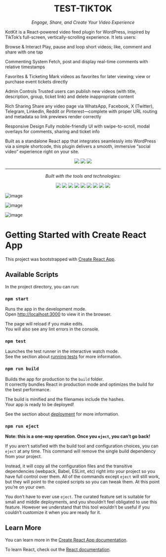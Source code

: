 <h1 align="center">TEST-TIKTOK</h1>

<p align="center"><em>Engage, Share, and Create Your Video Experience</em></p>

KotKit is a React-powered video feed plugin for WordPress, inspired by TikTok’s full-screen, vertically-scrolling experience. It lets users:

Browse & Interact
Play, pause and loop short videos; like, comment and share with one tap

Commenting System
Fetch, post and display real-time comments with relative timestamps

Favorites & Ticketing
Mark videos as favorites for later viewing; view or purchase event tickets directly

Admin Controls
Trusted users can publish new videos (with title, description, group, ticket link) and delete inappropriate content

Rich Sharing
Share any video page via WhatsApp, Facebook, X (Twitter), Telegram, LinkedIn, Reddit or Pinterest—complete with proper URL routing and metadata so link previews render correctly

Responsive Design
Fully mobile-friendly UI with swipe-to-scroll, modal overlays for comments, sharing and ticket info

Built as a standalone React app that integrates seamlessly into WordPress via a simple shortcode, this plugin delivers a smooth, immersive “social video” experience right on your site.

<p align="center">
  <img src="https://img.shields.io/github/last-commit/ridhadosh/test-tiktok" />
  <img src="https://img.shields.io/badge/typescript-60.7%25-blue" />
  <img src="https://img.shields.io/badge/languages-4-brightgreen" />
</p>

---

<p align="center"><em>Built with the tools and technologies:</em></p>

<p align="center">
  <img src="https://img.shields.io/badge/Express-black?logo=express&logoColor=white" />
  <img src="https://img.shields.io/badge/JSON-black?logo=json&logoColor=white" />
  <img src="https://img.shields.io/badge/npm-%23CB3837.svg?logo=npm&logoColor=white" />
  <img src="https://img.shields.io/badge/JavaScript-yellow?logo=javascript&logoColor=black" />
  <img src="https://img.shields.io/badge/Nodemon-lightgreen?logo=nodemon&logoColor=white" />
  <img src="https://img.shields.io/badge/React-61DAFB?logo=react&logoColor=white" />
  <img src="https://img.shields.io/badge/TypeScript-3178C6?logo=typescript&logoColor=white" />
  <img src="https://img.shields.io/badge/Font%20Awesome-339AF0?logo=fontawesome&logoColor=white" />
  <img src="https://img.shields.io/badge/CSS-563D7C?logo=css3&logoColor=white" />
</p>


![image](https://github.com/user-attachments/assets/f42127c3-69f7-4214-a0b3-790d751d1c9e)

![image](https://github.com/user-attachments/assets/c6b256f5-1a77-485b-bb36-257157f19863)




![image](https://github.com/user-attachments/assets/6122d7c6-a1b5-4ce0-9f34-232c5f54fba9)




# Getting Started with Create React App

This project was bootstrapped with [Create React App](https://github.com/facebook/create-react-app).

## Available Scripts

In the project directory, you can run:

### `npm start`

Runs the app in the development mode.\
Open [http://localhost:3000](http://localhost:3000) to view it in the browser.

The page will reload if you make edits.\
You will also see any lint errors in the console.

### `npm test`

Launches the test runner in the interactive watch mode.\
See the section about [running tests](https://facebook.github.io/create-react-app/docs/running-tests) for more information.

### `npm run build`

Builds the app for production to the `build` folder.\
It correctly bundles React in production mode and optimizes the build for the best performance.

The build is minified and the filenames include the hashes.\
Your app is ready to be deployed!

See the section about [deployment](https://facebook.github.io/create-react-app/docs/deployment) for more information.

### `npm run eject`

**Note: this is a one-way operation. Once you `eject`, you can’t go back!**

If you aren’t satisfied with the build tool and configuration choices, you can `eject` at any time. This command will remove the single build dependency from your project.

Instead, it will copy all the configuration files and the transitive dependencies (webpack, Babel, ESLint, etc) right into your project so you have full control over them. All of the commands except `eject` will still work, but they will point to the copied scripts so you can tweak them. At this point you’re on your own.

You don’t have to ever use `eject`. The curated feature set is suitable for small and middle deployments, and you shouldn’t feel obligated to use this feature. However we understand that this tool wouldn’t be useful if you couldn’t customize it when you are ready for it.

## Learn More

You can learn more in the [Create React App documentation](https://facebook.github.io/create-react-app/docs/getting-started).

To learn React, check out the [React documentation](https://reactjs.org/).
